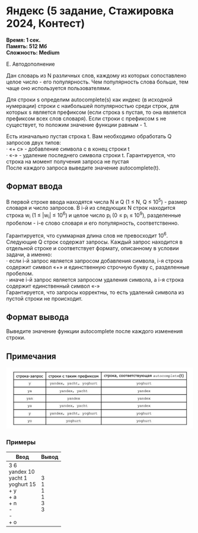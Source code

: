<h1 class="title">Яндекс (5 задание, Стажировка 2024, Контест)</h1>
<p><b>Время: 1 сек.<br>Память: 512 Мб<br>Сложность: Medium</b></p>
<p>Е. Автодополнение</p>
<p>Дан словарь из N различных слов, каждому из которых сопоставлено целое число - его популярность. Чем популярность слова больше, тем чаще оно используется пользователями.</p>
<p>Для строки s определим autocomplete(s) как индекс (в исходной нумерации) строки с наибольшей популярностью среди строк, для которых s является префиксом (если строка s пустая, то она является префиксом всех слов словаря). Если строки с префиксом s не существует, то положим значение функции равным - 1.</p>
<p>Есть изначально пустая строка t. Вам необходимо обработать Q запросов двух типов:
<br>· «+ с» - добавление символа c в конец строки t
<br>· «-» - удаление последнего символа строки t. Гарантируется, что строка на момент получения запроса не пустая
<br>После каждого запроса выведите значение autocomplete(t).</p>
<p></p>
<p></p>

<h2>Формат ввода</h2>
<p>В первой строке ввода находятся числа N и Q (1 ≤ N, Q ≤ 10<sup>5</sup>) - размер словаря и число запросов. В і-й из следующих N строк находится строка w<sub>i</sub> (1 ≤ |w<sub>i</sub>| ≤ 10<sup>6</sup>) и целое число p<sub>i</sub> (0 ≤ p<sub>i</sub> ≤ 10<sup>9</sup>), разделенные пробелом - і-е слово словаря и его популярность, соответственно.</p>
<p>Гарантируется, что суммарная длина слов не превосходит 10<sup>6</sup>. Следующие Q строк содержат запросы. Каждый запрос находится в отдельной строке и соответствует формату, описанному в условии задачи, а именно:
<br>· если і-й запрос является запросом добавления символа, і-я строка содержит символ «+» и единственную строчную букву с,
разделенные пробелом.
<br>· иначе і-й запрос является запросом удаления символа, а і-я строка содержит единственный символ «-»
<br>Гарантируется, что запросы корректны, то есть удалений символа из пустой строки не происходит.</p>

<h2>Формат вывода</h2>
<p>Выведите значение функции autocomplete после каждого изменения строки.</p>

<h2>Примечания</h2>
<img src="5.1.png"/>

<h3>Примеры</h3>
<table class="sample-tests">
  <thead>
     <tr>
        <th>Ввод</th>
        <th>Вывод</th>
     </tr>
  </thead>
  <tbody>
     <tr>
        <td>3 6
        <br>yandex 10
        <br>yacht 1
        <br>yoghurt 15
        <br>+ y
        <br>+ a
        <br>+ n
        <br>-
        <br>-
        <br>+ o
        </td>
        <td>3
        <br>1
        <br>1
        <br>1
        <br>3
        <br>3
        </td>
     </tr>

  </tbody>
</table>